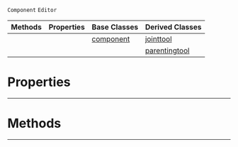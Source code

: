  `Component` `Editor`



|Methods|Properties|Base Classes|Derived Classes|
|---|---|---|---|
| | |[component](https://github.com/ArendDanielek/ZeroDocsTest/blob/master/code_reference/class_reference/component.markdown)|[jointtool](https://github.com/ArendDanielek/ZeroDocsTest/blob/master/code_reference/class_reference/jointtool.markdown)|
| | | |[parentingtool](https://github.com/ArendDanielek/ZeroDocsTest/blob/master/code_reference/class_reference/parentingtool.markdown)|


 #  Properties


---  
 #  Methods


---  
 
  
  
  
  
  
  
  

 